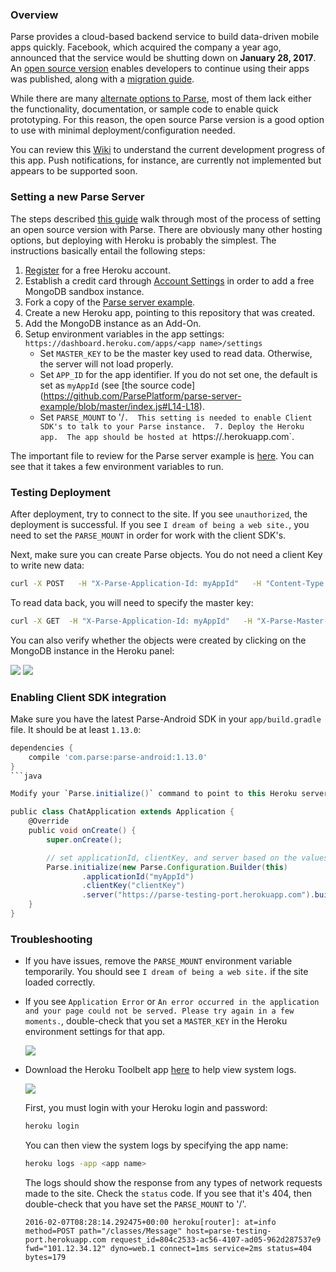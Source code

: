 ### Overview

Parse provides a cloud-based backend service to build data-driven mobile apps quickly.  Facebook, which acquired the company a year ago, announced that the service would be shutting down on **January 28, 2017**.   An [open source version](https://github.com/ParsePlatform/parse-server) enables developers to continue using their apps was published, along with a [migration guide](https://parse.com/docs/server/guide#migrating).  

While there are many 
[alternate options to Parse](https://github.com/relatedcode/ParseAlternatives), most of them lack either the functionality, documentation, or sample code to enable quick prototyping.  For this reason, the open source Parse version is a good option to use with minimal deployment/configuration needed.

You can review this [Wiki](https://github.com/ParsePlatform/parse-server/wiki) to understand the current development progress of this app.  Push notifications, for instance, are currently not implemented but appears to be supported soon.

### Setting a new Parse Server

The steps described [this guide](https://devcenter.heroku.com/articles/deploying-a-parse-server-to-heroku) walk through most of the process of setting an open source version with Parse.  There are obviously many other hosting options, but deploying with Heroku is probably the simplest.  The instructions basically entail the following steps:

1. [Register](https://id.heroku.com/signup/login) for a free Heroku account.
2. Establish a credit card through [Account Settings](https://dashboard.heroku.com/account) in order to add a free MongoDB sandbox instance.
3. Fork a copy of the [Parse server example](https://github.com/ParsePlatform/parse-server-example). 
4. Create a new Heroku app, pointing to this repository that was created.
5. Add the MongoDB instance as an Add-On.
6. Setup environment variables in the app settings: `https://dashboard.heroku.com/apps/<app name>/settings`
    * Set `MASTER_KEY` to be the master key used to read data.  Otherwise, the server will not load properly.  
    * Set `APP_ID` for the app identifier.  If you do not set one, the default is set as `myAppId` (see [the source code]
(https://github.com/ParsePlatform/parse-server-example/blob/master/index.js#L14-L18).
    * Set `PARSE_MOUNT` to '/`.  This setting is needed to enable Client SDK's to talk to your Parse instance.  7. Deploy the Heroku app.  The app should be hosted at `https://<app name>.herokuapp.com`.

The important file to review for the Parse server example is [here](https://github.com/ParsePlatform/parse-server-example/blob/master/index.js).  You can see that it takes a few environment variables to run.

### Testing Deployment

After deployment, try to connect to the site.  If you see `unauthorized`, the deployment is successful.   If you see `I dream of being a web site.`, you need to set the `PARSE_MOUNT` in order for work with the client SDK's.  

Next, make sure you can create Parse objects.  You do not need a client Key to write new data:

```bash
curl -X POST   -H "X-Parse-Application-Id: myAppId"   -H "Content-Type: application/json"   -d '{"score":1337,"playerName":"Sean Plott","cheatMode":false}'   https://yourappname.herokuapp.com/parse/classes/GameScore
```

To read data back, you will need to specify the master key:

```bash
curl -X GET  -H "X-Parse-Application-Id: myAppId"   -H "X-Parse-Master-Key: abc"    https://yourappname.herokuapp.com/parse/classes/GameScore
```

You can also verify whether the objects were created by clicking on the MongoDB instance in the Heroku panel:

<img src="http://imgur.com/bbj2e9N.png"/>

<img src="http://imgur.com/snPqYkz.png"/>

### Enabling Client SDK integration

Make sure you have the latest Parse-Android SDK in your `app/build.gradle` file.  It should be at least `1.13.0`:

```gradle
dependencies {
    compile 'com.parse:parse-android:1.13.0'
}
```java

Modify your `Parse.initialize()` command to point to this Heroku server.  You must be on the latest Parse Android SDK to have these options:

public class ChatApplication extends Application {
    @Override
    public void onCreate() {
        super.onCreate();

        // set applicationId, clientKey, and server based on the values in the Heroku settings.
        Parse.initialize(new Parse.Configuration.Builder(this)
                .applicationId("myAppId")
                .clientKey("clientKey")
                .server("https://parse-testing-port.herokuapp.com").build());
    }
}
```
### Troubleshooting

* If you have issues, remove the `PARSE_MOUNT` environment variable temporarily.  You should see `I dream of being a web site.` if the site loaded correctly.   

* If you see `Application Error` or `An error occurred in the application and your page could not be served. Please try again in a few moments.`, double-check that you set a `MASTER_KEY` in the Heroku environment settings for that app.

  <img src="http://imgur.com/uMYwPmS.png">

* Download the Heroku Toolbelt app [here](https://toolbelt.heroku.com/) to help view system logs. 

  <img src="http://imgur.com/Ch0mZOK.png"/>

  First, you must login with your Heroku login and password:

  ```bash
  heroku login
  ```

   You can then view the system logs by specifying the app name:
   ```bash
   heroku logs -app <app name>
   ```

   The logs should show the response from any types of network requests made to the site.  Check the `status` code.  If you see that it's 404, then double-check that you have set the `PARSE_MOUNT` to '/'.

   ```2016-02-07T08:28:14.292475+00:00 heroku[router]: at=info method=POST path="/classes/Message" host=parse-testing-port.herokuapp.com request_id=804c2533-ac56-4107-ad05-962d287537e9 fwd="101.12.34.12" dyno=web.1 connect=1ms service=2ms status=404 bytes=179```
